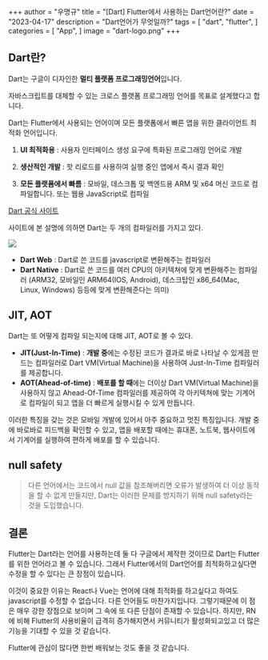 +++
author = "우명규"
title = "[Dart] Flutter에서 사용하는 Dart언어란?"
date = "2023-04-17"
description = "Dart언어가 무엇일까?"
tags = [
    "dart",
    "flutter",
]
categories = [
    "App",
]
image = "dart-logo.png"
+++

<!--more-->

## Dart란?

Dart는 구글이 디자인한 **멀티 플랫폼 프로그래밍언어**입니다.

자바스크립트를 대체할 수 있는 크로스 플랫폼 프로그래밍 언어를 목표로 설계했다고 합니다.

Dart는 Flutter에서 사용되는 언어이며 모든 플랫폼에서 빠른 앱을 위한 클라이언트 최적화 언어입니다.

1. **UI 최적화용** : 사용자 인터페이스 생성 요구에 특화된 프로그래밍 언어로 개발

2. **생산적인 개발** : 핫 리로드를 사용하여 실행 중인 앱에서 즉시 결과 확인

3. **모든 플랫폼에서 빠름** : 모바일, 데스크톱 및 백엔드용 ARM 및 x64 머신 코드로 컴파일합니다. 또는 웹용 JavaScript로 컴파일

[Dart 공식 사이트]

[dart 공식 사이트]: https://dart.dev/

사이트에 본 설명에 의하면 Dart는 두 개의 컴파일러를 가지고 있다.

![](https://dart.dev/assets/img/Dart-platforms.svg)

- **Dart Web** : Dart로 쓴 코드를 javascript로 변환해주는 컴파일러
- **Dart Native** : Dart로 쓴 코드를 여러 CPU의 아키텍쳐에 맞게 변환해주는 컴파일러
  (ARM32, 모바일인 ARM64(IOS, Android), 데스크탑인 x86_64(Mac, Linux, Windows) 등등에 맞게 변환해준다는 의미)

## JIT, AOT

Dart는 또 어떻게 컴파일 되는지에 대해 JIT, AOT로 볼 수 있다.

- **JIT(Just-In-Time)** : **개발 중**에는 수정된 코드가 결과로 바로 나타날 수 있게끔 만드는 컴파일러로 Dart VM(Virtual Machine)을 사용하여 Just-In-Time 컴파일러를 제공합니다.
- **AOT(Ahead-of-time)** : **배포를 할 때**에는 더이상 Dart VM(Virtual Machine)을 사용하지 않고 Ahead-Of-Time 컴파일러를 제공하여 각 아키텍쳐에 맞는 기계어로 컴파일이 되고 앱을 더 빠르게 실행시킬 수 있게 만듭니다.

이러한 특징을 갖는 것은 모바일 개발에 있어서 아주 중요하고 멋진 특징입니다.
개발 중에 바로바로 피드백을 확인할 수 있고, 앱을 배포할 때에는 휴대폰, 노트북, 웹사이트에서 기계어를 실행하여 편하게 배포를 할 수 있습니다.

## null safety

> 다른 언어에서는 코드에서 null 값을 참조해버리면 오류가 발생하여 더 이상 동작을 할 수 없게 만들지만, Dart는 이러한 문제를 방지하기 위해 null safety라는 것을 도입했습니다.

## 결론

Flutter는 Dart라는 언어를 사용하는데 둘 다 구글에서 제작한 것이므로 Dart는 Flutter를 위한 언어라고 볼 수 있습니다. 그래서 Flutter에서의 Dart언어를 최적화하고싶다면 수정을 할 수 있다는 큰 장점이 있습니다.

이것이 중요한 이유는 React나 Vue는 언어에 대해 최적화를 하고싶다고 하여도 javascript를 수정할 수 없습니다. 다른 언어들도 마찬가지입니다. 그렇기때문에 이 점은 매우 강한 장점으로 보이며 그 속에 또 다른 단점이 존재할 수 있습니다.
하지만, RN에 비해 Flutter의 사용비율이 급격히 증가해지면서 커뮤니티가 활성화되고있고 더 많은 기능을 기대할 수 있을 것 같습니다.

Flutter에 관심이 많다면 한번 배워보는 것도 좋을 것 같습니다.
